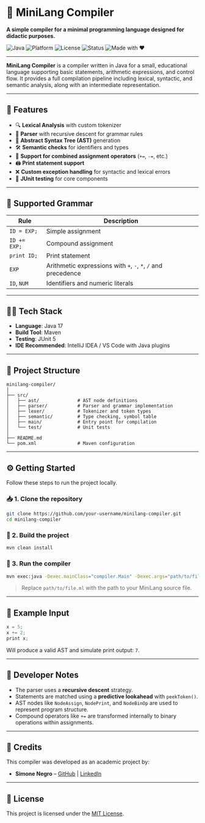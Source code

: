 # 🧠 MiniLang Compiler  
**A simple compiler for a minimal programming language designed for didactic purposes.**

![Java](https://img.shields.io/badge/Java-17-blue) ![Platform](https://img.shields.io/badge/platform-CLI-lightgrey) ![License](https://img.shields.io/badge/License-MIT-green) ![Status](https://img.shields.io/badge/status-In%20Development-orange) ![Made with ❤️](https://img.shields.io/badge/made%20with-%E2%9D%A4-red)

---

**MiniLang Compiler** is a compiler written in Java for a small, educational language supporting basic statements, arithmetic expressions, and control flow. It provides a full compilation pipeline including lexical, syntactic, and semantic analysis, along with an intermediate representation.

---

## 🚀 Features

- 🔍 **Lexical Analysis** with custom tokenizer
- 🧾 **Parser** with recursive descent for grammar rules
- 🧠 **Abstract Syntax Tree (AST)** generation  
- 🛠️ **Semantic checks** for identifiers and types  
- 🔄 **Support for combined assignment operators** (`+=`, `-=`, etc.)  
- 🖨 **Print statement support**  
- ❌ **Custom exception handling** for syntactic and lexical errors  
- 🧪 **JUnit testing** for core components  

---

## 📜 Supported Grammar

| Rule | Description |
|------|-------------|
| `ID = EXP;` | Simple assignment |
| `ID += EXP;` | Compound assignment |
| `print ID;` | Print statement |
| `EXP` | Arithmetic expressions with `+`, `-`, `*`, `/` and precedence |
| `ID`, `NUM` | Identifiers and numeric literals |

---

## 🧑‍💻 Tech Stack

- **Language**: Java 17  
- **Build Tool**: Maven  
- **Testing**: JUnit 5  
- **IDE Recommended**: IntelliJ IDEA / VS Code with Java plugins  

---

## 📁 Project Structure

```
minilang-compiler/
│
├── src/
│   ├── ast/              # AST node definitions
│   ├── parser/           # Parser and grammar implementation
│   ├── lexer/            # Tokenizer and token types
│   ├── semantic/         # Type checking, symbol table
│   ├── main/             # Entry point for compilation
│   └── test/             # Unit tests
│
├── README.md
└── pom.xml               # Maven configuration
```

---

## ⚙️ Getting Started

Follow these steps to run the project locally.

### 📥 1. Clone the repository

```bash
git clone https://github.com/your-username/minilang-compiler.git
cd minilang-compiler
```

### 🔧 2. Build the project

```bash
mvn clean install
```

### 🚀 3. Run the compiler

```bash
mvn exec:java -Dexec.mainClass="compiler.Main" -Dexec.args="path/to/file.ml"
```

> Replace `path/to/file.ml` with the path to your MiniLang source file.

---

## 🧪 Example Input

```c
x = 5;
x += 2;
print x;
```

Will produce a valid AST and simulate print output: `7`.

---

## 🧠 Developer Notes

- The parser uses a **recursive descent** strategy.
- Statements are matched using a **predictive lookahead** with `peekToken()`.
- AST nodes like `NodeAssign`, `NodePrint`, and `NodeBinOp` are used to represent program structure.
- Compound operators like `+=` are transformed internally to binary operations within assignments.

---

## 🙏 Credits

This compiler was developed as an academic project by:

- **Simone Negro** – [GitHub](https://github.com/BeastOfShadow) | [LinkedIn](https://www.linkedin.com/in/negro-simone-babb88238/)

---

## 📄 License

This project is licensed under the [MIT License](LICENSE).
